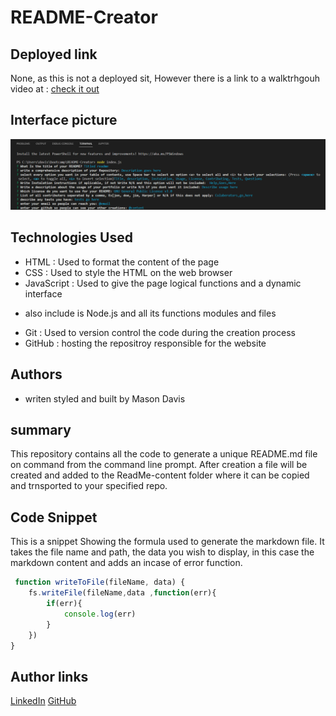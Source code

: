 # README-Creator


## Deployed link
None, as this is not a deployed sit, However there is a link to a walktrhgouh video at : [check it out](https://drive.google.com/file/d/1iu9PkS9U78iPYTjEa7idM7FBIantRT3z/view)

## Interface picture
![Node Interface](Node-interface.png)



## Technologies Used
- HTML : Used to format the content of the page
- CSS : Used to style the HTML on the web browser
- JavaScript : Used to give the page logical functions and a dynamic interface
* also include is Node.js and all its functions modules and files
- Git : Used to version control the code during the creation process
- GitHub : hosting the repositroy responsible for the website

## Authors
- writen styled and built by Mason Davis

## summary
This repository contains all the code to generate a unique README.md file on command from the command line prompt. After creation a file will be created and added to the ReadMe-content folder where it can be copied and trnsported to your specified repo.

## Code Snippet
This is a snippet Showing the formula used to generate the markdown file. It takes the file name and path, the data you wish to display, in this case the markdown content and adds an incase of error function. 

```javaScript
 function writeToFile(fileName, data) {
    fs.writeFile(fileName,data ,function(err){
        if(err){
            console.log(err)
        }
    })
}     
```


## Author links
[LinkedIn](https://www.linkedin.com/in/davis-mason-t/)
[GitHub](https://github.com/Md7113)